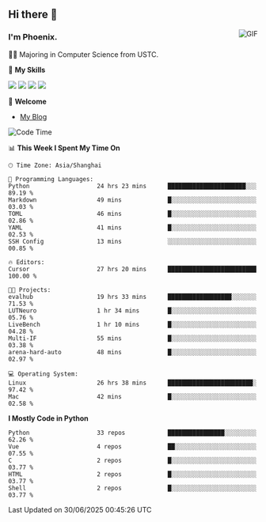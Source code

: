 ## Hi there 👋
<img align="right" alt="GIF" src="https://raw.githubusercontent.com/JoeyBling/JoeyBling/master/pic/pusheencode.gif" />

### I'm Phoenix.

👨‍🎓 Majoring in Computer Science from USTC.

🌟 **My Skills**

![](https://img.shields.io/badge/-Python-3e74a2?style=flat-square&logo=Python&logoColor=fff)
![](https://img.shields.io/badge/-C++-9f62a5?style=flat&logo=cplusplus&logoColor=white)
![](https://img.shields.io/badge/-Linux-185886?style=flat-square&logo=Linux&logoColor=fff)
![](https://img.shields.io/badge/-Rust-ff4136?style=flat-square&logo=Rust&logoColor=fff)

💬 **Welcome**

- [My Blog](https://ysy-phoenix.github.io/)

<!--START_SECTION:waka-->
![Code Time](http://img.shields.io/badge/Code%20Time-1%2C660%20hrs%2023%20mins-blue)

📊 **This Week I Spent My Time On** 

```text
🕑︎ Time Zone: Asia/Shanghai

💬 Programming Languages: 
Python                   24 hrs 23 mins      ██████████████████████░░░   89.19 % 
Markdown                 49 mins             █░░░░░░░░░░░░░░░░░░░░░░░░   03.03 % 
TOML                     46 mins             █░░░░░░░░░░░░░░░░░░░░░░░░   02.86 % 
YAML                     41 mins             █░░░░░░░░░░░░░░░░░░░░░░░░   02.53 % 
SSH Config               13 mins             ░░░░░░░░░░░░░░░░░░░░░░░░░   00.85 % 

🔥 Editors: 
Cursor                   27 hrs 20 mins      █████████████████████████   100.00 % 

🐱‍💻 Projects: 
evalhub                  19 hrs 33 mins      ██████████████████░░░░░░░   71.53 % 
LUTNeuro                 1 hr 34 mins        █░░░░░░░░░░░░░░░░░░░░░░░░   05.76 % 
LiveBench                1 hr 10 mins        █░░░░░░░░░░░░░░░░░░░░░░░░   04.28 % 
Multi-IF                 55 mins             █░░░░░░░░░░░░░░░░░░░░░░░░   03.38 % 
arena-hard-auto          48 mins             █░░░░░░░░░░░░░░░░░░░░░░░░   02.97 % 

💻 Operating System: 
Linux                    26 hrs 38 mins      ████████████████████████░   97.42 % 
Mac                      42 mins             █░░░░░░░░░░░░░░░░░░░░░░░░   02.58 % 
```

**I Mostly Code in Python** 

```text
Python                   33 repos            ████████████████░░░░░░░░░   62.26 % 
Vue                      4 repos             ██░░░░░░░░░░░░░░░░░░░░░░░   07.55 % 
C                        2 repos             █░░░░░░░░░░░░░░░░░░░░░░░░   03.77 % 
HTML                     2 repos             █░░░░░░░░░░░░░░░░░░░░░░░░   03.77 % 
Shell                    2 repos             █░░░░░░░░░░░░░░░░░░░░░░░░   03.77 % 
```




 Last Updated on 30/06/2025 00:45:26 UTC
<!--END_SECTION:waka-->

<!--
**ysy-phoenix/ysy-phoenix** is a ✨ _special_ ✨ repository because its `README.md` (this file) appears on your GitHub profile.

Here are some ideas to get you started:

- 🔭 I’m currently working on ...
- 🌱 I’m currently learning ...
- 👯 I’m looking to collaborate on ...
- 🤔 I’m looking for help with ...
- 💬 Ask me about ...
- 📫 How to reach me: ...
- 😄 Pronouns: ...
- ⚡ Fun fact: ...
-->
